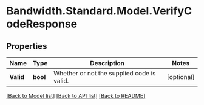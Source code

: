 # Bandwidth.Standard.Model.VerifyCodeResponse

## Properties

Name | Type | Description | Notes
------------ | ------------- | ------------- | -------------
**Valid** | **bool** | Whether or not the supplied code is valid. | [optional] 

[[Back to Model list]](../README.md#documentation-for-models) [[Back to API list]](../README.md#documentation-for-api-endpoints) [[Back to README]](../README.md)

